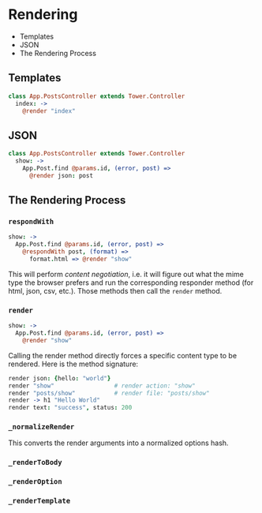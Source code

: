 # Rendering

- Templates
- JSON
- The Rendering Process

## Templates

``` coffeescript
class App.PostsController extends Tower.Controller
  index: ->
    @render "index"
```

## JSON

``` coffeescript
class App.PostsController extends Tower.Controller
  show: ->
    App.Post.find @params.id, (error, post) =>
      @render json: post
```

## The Rendering Process

### `respondWith`

``` coffeescript
show: ->
  App.Post.find @params.id, (error, post) =>
    @respondWith post, (format) =>
      format.html => @render "show"
```

This will perform _content negotiation_, i.e. it will figure out what the mime type the browser prefers and run the corresponding responder method (for html, json, csv, etc.).  Those methods then call the `render` method.

### `render`

``` coffeescript
show: ->
  App.Post.find @params.id, (error, post) =>
    @render "show"
```

Calling the render method directly forces a specific content type to be rendered.  Here is the method signature:

``` coffeescript
render json: {hello: "world"}
render "show"                 # render action: "show"
render "posts/show"           # render file: "posts/show"
render -> h1 "Hello World"
render text: "success", status: 200
```

### `_normalizeRender`

This converts the render arguments into a normalized options hash.

### `_renderToBody`

### `_renderOption`

### `_renderTemplate`

